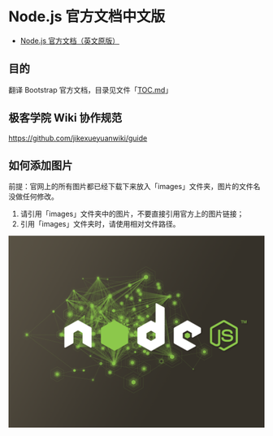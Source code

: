 # Node.js 官方文档中文版

- [Node.js 官方文档（英文原版）](https://nodejs.org/api/)

## 目的

翻译 Bootstrap 官方文档，目录见文件「[TOC.md](TOC.md)」

## 极客学院 Wiki 协作规范

https://github.com/jikexueyuanwiki/guide

## 如何添加图片

前提：官网上的所有图片都已经下载下来放入「images」文件夹，图片的文件名没做任何修改。  

1. 请引用「images」文件夹中的图片，不要直接引用官方上的图片链接；    
2. 引用「images」文件夹时，请使用相对文件路径。

![Image of Node.js](images/Node.js.png)
